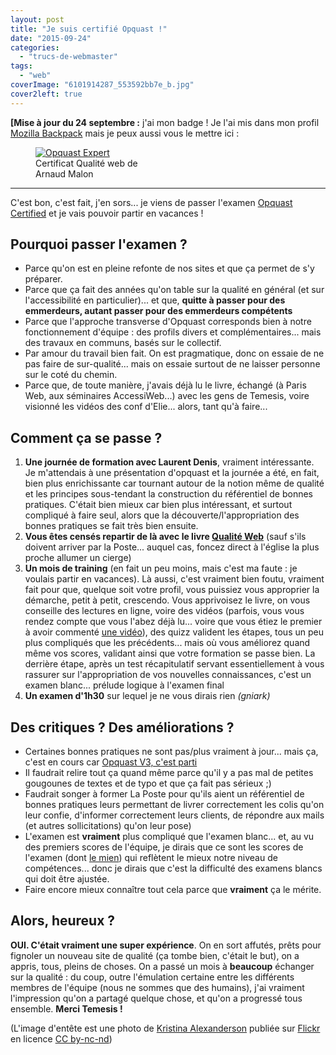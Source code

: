 ```yaml
---
layout: post
title: "Je suis certifié Opquast !"
date: "2015-09-24"
categories: 
  - "trucs-de-webmaster"
tags:
  - "web"
coverImage: "6101914287_553592bb7e_b.jpg"
cover2left: true
---
```


**\[Mise à jour du 24 septembre :** j'ai mon badge ! Je l'ai mis dans mon profil [Mozilla Backpack](https://backpack.openbadges.org/) mais je peux aussi vous le mettre ici :

<figure style="width: 200px">
	<a href="https://certified.opquast.com/certificate/U9M0PV/" alt=""><img src="https://data.oqs-cdn.com/openbadges/issuer_U9M0PV.svg" alt="Opquast Expert"></a>
	<figcaption>Certificat Qualité web de Arnaud Malon</figcaption>
</figure>

* * *

C'est bon, c'est fait, j'en sors... je viens de passer l'examen [Opquast Certified](https://certified.opquast.com/) et je vais pouvoir partir en vacances !

## Pourquoi passer l'examen ?

- Parce qu'on est en pleine refonte de nos sites et que ça permet de s'y préparer.
- Parce que ça fait des années qu'on table sur la qualité en général (et sur l'accessibilité en particulier)... et que, **quitte à passer pour des emmerdeurs, autant passer pour des emmerdeurs compétents**
- Parce que l'approche transverse d'Opquast corresponds bien à notre fonctionnement d'équipe : des profils divers et complémentaires... mais des travaux en communs, basés sur le collectif.
- Par amour du travail bien fait. On est pragmatique, donc on essaie de ne pas faire de sur-qualité... mais on essaie surtout de ne laisser personne sur le coté du chemin.
- Parce que, de toute manière, j'avais déjà lu le livre, échangé (à Paris Web, aux séminaires AccessiWeb...) avec les gens de Temesis, voire visionné les vidéos des conf d'Elie... alors, tant qu'à faire...

## Comment ça se passe ?

1. **Une journée de formation avec Laurent Denis**, vraiment intéressante. Je m'attendais à une présentation d'opquast et la journée a été, en fait, bien plus enrichissante car tournant autour de la notion même de qualité et les principes sous-tendant la construction du référentiel de bonnes pratiques. C'était bien mieux car bien plus intéressant, et surtout compliqué à faire seul, alors que la découverte/l'appropriation des bonnes pratiques se fait très bien ensuite.
2. **Vous êtes censés repartir de là avec le livre [Qualité Web](http://qualite-web-lelivre.com/ "Qualité Web (nouvelle fenêtre)")** (sauf s'ils doivent arriver par la Poste... auquel cas, foncez direct à l'église la plus proche allumer un cierge)
3. **Un mois de training** (en fait un peu moins, mais c'est ma faute : je voulais partir en vacances). Là aussi, c'est vraiment bien foutu, vraiment fait pour que, quelque soit votre profil, vous puissiez vous approprier la démarche, petit à petit, crescendo. Vous apprivoisez le livre, on vous conseille des lectures en ligne, voire des vidéos (parfois, vous vous rendez compte que vous l'abez déjà lu... voire que vous étiez le premier à avoir commenté [une vidéo](https://www.youtube.com/watch?v=d9dJXdxlX7I)), des quizz valident les étapes, tous un peu plus compliqués que les précédents... mais où vous améliorez quand même vos scores, validant ainsi que votre formation se passe bien. La derrière étape, après un test récapitulatif servant essentiellement à vous rassurer sur l'appropriation de vos nouvelles connaissances, c'est un examen blanc... prélude logique à l'examen final
4. **Un examen d'1h30** sur lequel je ne vous dirais rien _(gniark)_

## Des critiques ? Des améliorations ?

- Certaines bonnes pratiques ne sont pas/plus vraiment à jour... mais ça, c'est en cours car [Opquast V3, c'est parti](http://blog.temesis.com/post/2015/06/16/Opquast-V3-c-est-parti "Opquast V3, c'est parti (nouvelle fenêtre)")
- Il faudrait relire tout ça quand même parce qu'il y a pas mal de petites gougounes de textes et de typo et que ça fait pas sérieux ;)
- Faudrait songer à former La Poste pour qu'ils aient un référentiel de bonnes pratiques leurs permettant de livrer correctement les colis qu'on leur confie, d'informer correctement leurs clients, de répondre aux mails (et autres sollicitations) qu'on leur pose)
- L'examen est **vraiment** plus compliqué que l'examen blanc... et, au vu des premiers scores de l'équipe, je dirais que ce sont les scores de l'examen (dont [le mien](https://fr.wikipedia.org/wiki/910 "le mien (nouvelle fenêtre)")) qui reflètent le mieux notre niveau de compétences... donc je dirais que c'est la difficulté des examens blancs qui doit être ajustée.
- Faire encore mieux connaître tout cela parce que **vraiment** ça le mérite.

## Alors, heureux ?

**OUI. C'était vraiment une super expérience**. On en sort affutés, prêts pour fignoler un nouveau site de qualité (ça tombe bien, c'était le but), on a appris, tous, pleins de choses. On a passé un mois à **beaucoup** échanger sur la qualité : du coup, outre l'émulation certaine entre les différents membres de l'équipe (nous ne sommes que des humains), j'ai vraiment l'impression qu'on a partagé quelque chose, et qu'on a progressé tous ensemble. **Merci Temesis !**

(L'image d'entête est une photo de [Kristina Alexanderson](https://www.flickr.com/photos/kalexanderson/ "Kristina Alexanderson (nouvelle fenêtre)") publiée sur [Flickr](https://www.flickr.com/photos/kalexanderson/6101914287/ "Flickr (nouvelle fenêtre)") en licence [CC by-nc-nd](https://creativecommons.org/licenses/by-nc-nd/2.0/ "Creative Commons by-nc-nd (nouvelle fenêtre)"))
